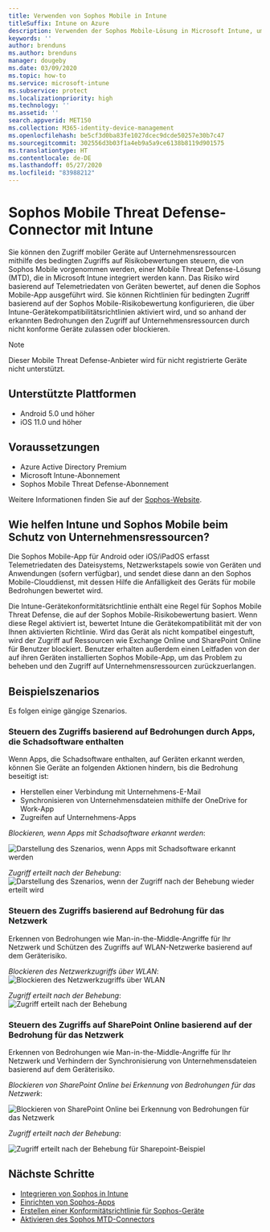 ```yaml
---
title: Verwenden von Sophos Mobile in Intune
titleSuffix: Intune on Azure
description: Verwenden der Sophos Mobile-Lösung in Microsoft Intune, um den Zugriff mobiler Geräte auf Ihre Unternehmensressourcen zu steuern.
keywords: ''
author: brenduns
ms.author: brenduns
manager: dougeby
ms.date: 03/09/2020
ms.topic: how-to
ms.service: microsoft-intune
ms.subservice: protect
ms.localizationpriority: high
ms.technology: ''
ms.assetid: ''
search.appverid: MET150
ms.collection: M365-identity-device-management
ms.openlocfilehash: be5cf3d0ba83fe1027dcec9dcde50257e30b7c47
ms.sourcegitcommit: 302556d3b03f1a4eb9a5a9ce6138b8119d901575
ms.translationtype: HT
ms.contentlocale: de-DE
ms.lasthandoff: 05/27/2020
ms.locfileid: "83988212"
---
```

# <a name="sophos-mobile-threat-defense-connector-with-intune"></a>Sophos Mobile Threat Defense-Connector mit Intune
Sie können den Zugriff mobiler Geräte auf Unternehmensressourcen mithilfe des bedingten Zugriffs auf Risikobewertungen steuern, die von Sophos Mobile vorgenommen werden, einer Mobile Threat Defense-Lösung (MTD), die in Microsoft Intune integriert werden kann. Das Risiko wird basierend auf Telemetriedaten von Geräten bewertet, auf denen die Sophos Mobile-App ausgeführt wird.
Sie können Richtlinien für bedingten Zugriff basierend auf der Sophos Mobile-Risikobewertung konfigurieren, die über Intune-Gerätekompatibilitätsrichtlinien aktiviert wird, und so anhand der erkannten Bedrohungen den Zugriff auf Unternehmensressourcen durch nicht konforme Geräte zulassen oder blockieren.

> [!NOTE]
> Dieser Mobile Threat Defense-Anbieter wird für nicht registrierte Geräte nicht unterstützt.

## <a name="supported-platforms"></a>Unterstützte Plattformen

- Android 5.0 und höher
- iOS 11.0 und höher

## <a name="prerequisites"></a>Voraussetzungen

- Azure Active Directory Premium
- Microsoft Intune-Abonnement
- Sophos Mobile Threat Defense-Abonnement

Weitere Informationen finden Sie auf der [Sophos-Website](https://www.sophos.com/products/mobile-control.aspx).

## <a name="how-do-intune-and-sophos-mobile-help-protect-your-company-resources"></a>Wie helfen Intune und Sophos Mobile beim Schutz von Unternehmensressourcen?

Die Sophos Mobile-App für Android oder iOS/iPadOS erfasst Telemetriedaten des Dateisystems, Netzwerkstapels sowie von Geräten und Anwendungen (sofern verfügbar), und sendet diese dann an den Sophos Mobile-Clouddienst, mit dessen Hilfe die Anfälligkeit des Geräts für mobile Bedrohungen bewertet wird.

Die Intune-Gerätekonformitätsrichtlinie enthält eine Regel für Sophos Mobile Threat Defense, die auf der Sophos Mobile-Risikobewertung basiert. Wenn diese Regel aktiviert ist, bewertet Intune die Gerätekompatibilität mit der von Ihnen aktivierten Richtlinie. Wird das Gerät als nicht kompatibel eingestuft, wird der Zugriff auf Ressourcen wie Exchange Online und SharePoint Online für Benutzer blockiert. Benutzer erhalten außerdem einen Leitfaden von der auf ihren Geräten installierten Sophos Mobile-App, um das Problem zu beheben und den Zugriff auf Unternehmensressourcen zurückzuerlangen.  

## <a name="sample-scenarios"></a>Beispielszenarios

Es folgen einige gängige Szenarios.

### <a name="control-access-based-on-threats-from-malicious-apps"></a>Steuern des Zugriffs basierend auf Bedrohungen durch Apps, die Schadsoftware enthalten

Wenn Apps, die Schadsoftware enthalten, auf Geräten erkannt werden, können Sie Geräte an folgenden Aktionen hindern, bis die Bedrohung beseitigt ist:

- Herstellen einer Verbindung mit Unternehmens-E-Mail
- Synchronisieren von Unternehmensdateien mithilfe der OneDrive for Work-App
- Zugreifen auf Unternehmens-Apps

*Blockieren, wenn Apps mit Schadsoftware erkannt werden*:

![Darstellung des Szenarios, wenn Apps mit Schadsoftware erkannt werden](./media/sophos-mtd-connector/sophos-malicious-apps-blocked.png)  

*Zugriff erteilt nach der Behebung*:  
![Darstellung des Szenarios, wenn der Zugriff nach der Behebung wieder erteilt wird](./media/sophos-mtd-connector/sophos-malicious-apps-unblocked.png)

### <a name="control-access-based-on-threat-to-network"></a>Steuern des Zugriffs basierend auf Bedrohung für das Netzwerk

Erkennen von Bedrohungen wie Man-in-the-Middle-Angriffe für Ihr Netzwerk und Schützen des Zugriffs auf WLAN-Netzwerke basierend auf dem Geräterisiko.  

*Blockieren des Netzwerkzugriffs über WLAN*:  
![Blockieren des Netzwerkzugriffs über WLAN](./media/sophos-mtd-connector/sophos-network-wifi-blocked.png)

*Zugriff erteilt nach der Behebung*:   
![Zugriff erteilt nach der Behebung](./media/sophos-mtd-connector/sophos-network-wifi-unblocked.png)  

### <a name="control-access-to-sharepoint-online-based-on-threat-to-network"></a>Steuern des Zugriffs auf SharePoint Online basierend auf der Bedrohung für das Netzwerk

Erkennen von Bedrohungen wie Man-in-the-Middle-Angriffe für Ihr Netzwerk und Verhindern der Synchronisierung von Unternehmensdateien basierend auf dem Geräterisiko.  

*Blockieren von SharePoint Online bei Erkennung von Bedrohungen für das Netzwerk*:

![Blockieren von SharePoint Online bei Erkennung von Bedrohungen für das Netzwerk](./media/sophos-mtd-connector/sophos-network-spo-blocked.png)  

*Zugriff erteilt nach der Behebung*:

![Zugriff erteilt nach der Behebung für Sharepoint-Beispiel](./media/sophos-mtd-connector/sophos-network-spo-unblocked.png)  

<!-- 
### Control access on unenrolled devices based on threats from malicious apps

When the Sophos Mobile Threat Defense solution considers a device to be infected:

![App protection policy blocks due to detected malware](./media/sophos-mtd-connector/sophos-mobile-app-policy-block.png)

Access is granted on remediation:

![Access is granted on remediation for App protection policy](./media/sophos-mtd-connector/sophos-mobile-app-policy-remediated.png)
-->

## <a name="next-steps"></a>Nächste Schritte

- [Integrieren von Sophos in Intune](sophos-mtd-connector-integration.md)
- [Einrichten von Sophos-Apps](mtd-apps-ios-app-configuration-policy-add-assign.md)
- [Erstellen einer Konformitätsrichtlinie für Sophos-Geräte](mtd-device-compliance-policy-create.md)
- [Aktivieren des Sophos MTD-Connectors](mtd-connector-enable.md)

